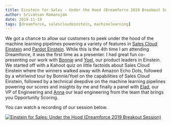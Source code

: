 ```yaml
---
title: Einstein for Sales - Under the Hood (Dreamforce 2019 Breakout Session)
author: Srivatsan Ramanujam
date: 2019-11-19
tags: [dreamforce, salescloudeinstein, machinelearning]
---
```


We got a chance to allow our customers to peek under the hood of the machine learning pipelines powering a variety of features in [Sales Cloud Einstein]() and [Pardot Einstein](). While this is the 4th time I am attending Dreamforce, it was the first time as a presenter. I had great fun co-presenting our work with [Bonnie](https://www.linkedin.com/in/bonnie-parisi-formerly-gold-0464032) and [Yoel](https://il.linkedin.com/in/yamir), our product leaders in Einstein. We started off with a Kahoot quiz on little factoids about Sales Cloud Einstein where the winners walked away with Amazon Echo Dots, followed by a whirlwind tour by Bonnie/Yoel on the capabilities of Sales Cloud Einstein, followed by a technical deepdive on the machine learning pipelines powering our scores and insights by me and finally a panel with [Elad](https://www.linkedin.com/in/eladdonsky/), our VP of Engineering and [Anna](https://il.linkedin.com/in/anna-reznikov-6a339799) our lead engineering from the team that brings you Opportunity Scoring. 

You can watch a recording of our session below.

[![Einstein for Sales: Under the Hood (Dreamforce 2019 Breakout Session)](https://raw.githubusercontent.com/vatsan/vatsan.github.io/master/assets/img/sample/einstein_for_sales_under_the_hood_df_2019.png)](https://www.salesforce.com/video/7800039/)
